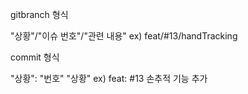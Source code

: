 gitbranch 형식

"상황"/"이슈 번호"/"관련 내용"
ex) feat/#13/handTracking


commit 형식

"상황": "번호" "상황"
ex) feat: #13 손추적 기능 추가